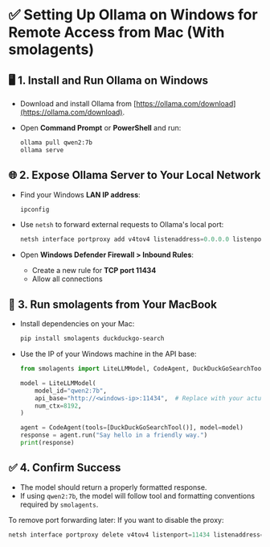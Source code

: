# ✅ Setting Up Ollama on Windows for Remote Access from Mac (With smolagents)

## 🖥️ 1. Install and Run Ollama on Windows
- Download and install Ollama from [https://ollama.com/download](https://ollama.com/download).
- Open **Command Prompt** or **PowerShell** and run:

  ```bash
  ollama pull qwen2:7b
  ollama serve
  ```

## 🌐 2. Expose Ollama Server to Your Local Network
- Find your Windows **LAN IP address**:

  ```powershell
  ipconfig
  ```

- Use `netsh` to forward external requests to Ollama's local port:

  ```powershell
  netsh interface portproxy add v4tov4 listenaddress=0.0.0.0 listenport=11434 connectaddress=127.0.0.1 connectport=11434
  ```

- Open **Windows Defender Firewall > Inbound Rules**:
  - Create a new rule for **TCP port 11434**
  - Allow all connections

## 🍎 3. Run smolagents from Your MacBook
- Install dependencies on your Mac:

  ```bash
  pip install smolagents duckduckgo-search
  ```

- Use the IP of your Windows machine in the API base:

  ```python
  from smolagents import LiteLLMModel, CodeAgent, DuckDuckGoSearchTool

  model = LiteLLMModel(
      model_id="qwen2:7b",
      api_base="http://<windows-ip>:11434",  # Replace with your actual Windows IP
      num_ctx=8192,
  )

  agent = CodeAgent(tools=[DuckDuckGoSearchTool()], model=model)
  response = agent.run("Say hello in a friendly way.")
  print(response)
  ```

## ✅ 4. Confirm Success
- The model should return a properly formatted response.
- If using `qwen2:7b`, the model will follow tool and formatting conventions required by `smolagents`.



To remove port forwarding later:
If you want to disable the proxy:

```powershell
netsh interface portproxy delete v4tov4 listenport=11434 listenaddress=0.0.0.0
```